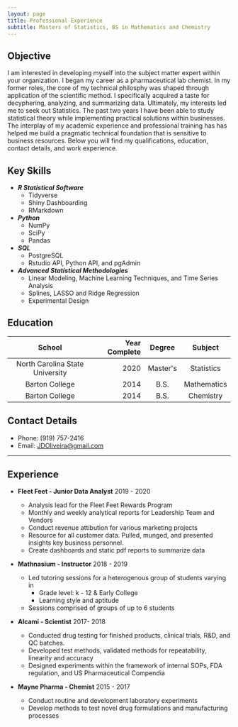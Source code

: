 ```yaml
---
layout: page
title: Professional Experience
subtitle: Masters of Statistics, BS in Mathematics and Chemistry
---
```



## Objective
I am interested in developing myself into the subject matter expert within your organization. I began my career as a pharmaceutical lab chemist. In my former roles, the core of my technical philosphy was shaped through application of the scientific method. I specifically acquired a taste for decyphering, analyzing, and summarizing data. Ultimately, my interests led me to seek out Statistics. The past two years I have been able to study statistical theory while implementing practical solutions within businesses. The interplay of my academic experience and professional training has has helped me build a pragmatic technical foundation that is sensitive to business resources. Below you will find my qualifications, education, contact details, and work experience.

## Key Skills

- ***R Statistical Software***
    - Tidyverse
    - Shiny Dashboarding
    - RMarkdown
- ***Python***
    - NumPy
    - SciPy
    - Pandas
- ***SQL***
    - PostgreSQL
    - Rstudio API, Python API, and pgAdmin
- ***Advanced Statistical Methodologies***
    - Linear Modeling, Machine Learning Techniques, and Time Series Analysis
    - Splines, LASSO and Ridge Regression
    - Experimental Design

## Education

|            School                | Year Complete  | Degree    | Subject      |
| :------------------------------: | --------------:| :-------: | :----------: |
| North Carolina State University  |     2020       | Master's  | Statistics   |
| Barton College                   |     2014       | B.S.      | Mathematics  |
| Barton College                   |     2014       | B.S.      | Chemistry    |

## Contact Details
    
- Phone: (919) 757-2416
- Email: JDOliveira@gmail.com

---

## Experience

- **Fleet Feet - Junior Data Analyst**  2019 - 2020
    - Analysis lead for the Fleet Feet Rewards Program
    - Monthly and weekly analytical reports for Leadership Team and Vendors
    - Conduct revenue attibution for various marketing projects
    - Resource for all customer data. Pulled, munged, and presented insights key business personnel.
    - Create dashboards and static pdf reports to summarize data

- **Mathnasium - Instructor**  2018 - 2019
    - Led tutoring sessions for a heterogenous group of students varying in
        - Grade level: k - 12 & Early College
        - Learning style and aptitude
    - Sessions comprised of groups of up to 6 students

- **Alcami - Scientist**  2017- 2018
    - Conducted drug testing for finished products, clinical trials, R&D, and QC batches.
    - Developed test methods, validated methods for repeatability, linearity and accuracy
    - Designed experiments within the framework of internal SOPs, FDA regulation, and US Pharmaceutical Compendia

- **Mayne Pharma - Chemist**  2015 - 2017
    - Conduct routine and development laboratory experiments
    - Develop methods to test novel drug formulations and manufacturing processes

